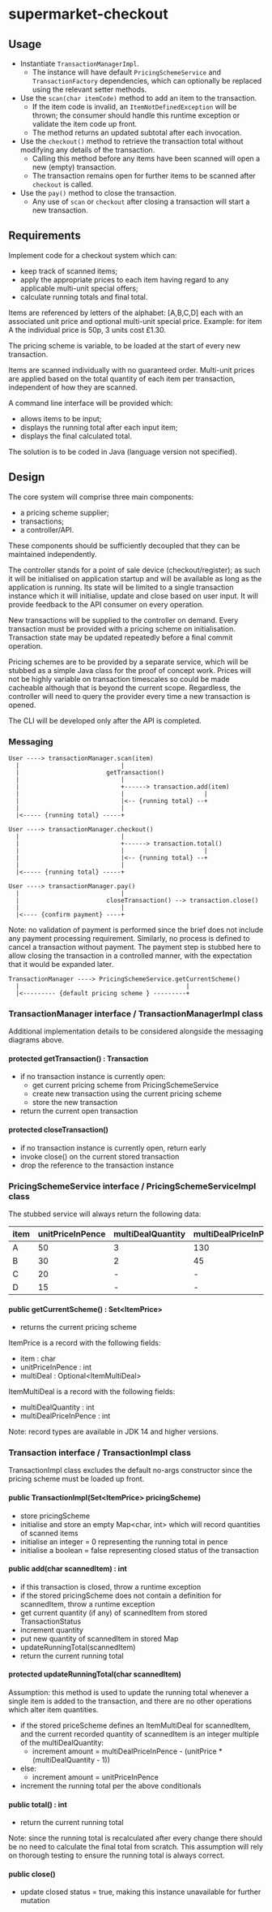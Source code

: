 # supermarket-checkout

## Usage

- Instantiate `TransactionManagerImpl`.
  - The instance will have default `PricingSchemeService` and `TransactionFactory` dependencies, which can optionally be replaced using the relevant setter methods.
- Use the `scan(char itemCode)` method to add an item to the transaction.
  - If the item code is invalid, an `ItemNotDefinedException` will be thrown; the consumer should handle this runtime exception or validate the item code up front.
  - The method returns an updated subtotal after each invocation.
- Use the `checkout()` method to retrieve the transaction total without modifying any details of the transaction.
  - Calling this method before any items have been scanned will open a new (empty) transaction.
  - The transaction remains open for further items to be scanned after `checkout` is called.
- Use the `pay()` method to close the transaction.
  - Any use of `scan` or `checkout` after closing a transaction will start a new transaction.

## Requirements

Implement code for a checkout system which can:
- keep track of scanned items;
- apply the appropriate prices to each item having regard to any applicable multi-unit special offers;
- calculate running totals and final total.

Items are referenced by letters of the alphabet: [A,B,C,D] each with an associated unit price and optional multi-unit special price. Example: for item A the individual price is 50p, 3 units cost £1.30.

The pricing scheme is variable, to be loaded at the start of every new transaction.

Items are scanned individually with no guaranteed order. Multi-unit prices are applied based on the total quantity of each item per transaction, independent of how they are scanned.

A command line interface will be provided which:
- allows items to be input;
- displays the running total after each input item;
- displays the final calculated total.

The solution is to be coded in Java (language version not specified).

## Design

The core system will comprise three main components:
- a pricing scheme supplier;
- transactions;
- a controller/API.

These components should be sufficiently decoupled that they can be maintained independently.

The controller stands for a point of sale device (checkout/register); as such it will be initialised on application startup and will be available as long as the application is running. Its state will be limited to a single transaction instance which it will initialise, update and close based on user input. It will provide feedback to the API consumer on every operation.

New transactions will be supplied to the controller on demand. Every transaction must be provided with a pricing scheme on initialisation. Transaction state may be updated repeatedly before a final commit operation.

Pricing schemes are to be provided by a separate service, which will be stubbed as a simple Java class for the proof of concept work. Prices will not be highly variable on transaction timescales so could be made cacheable although that is beyond the current scope. Regardless, the controller will need to query the provider every time a new transaction is opened.

The CLI will be developed only after the API is completed.

### Messaging

```
User ----> transactionManager.scan(item)
  |                            |
  |                        getTransaction()
  |                            |
  |                            +------> transaction.add(item)
  |                            |                      |
  |                            |<-- {running total} --+
  |                            |
  |<----- {running total} -----+
```

```
User ----> transactionManager.checkout()
  |                            |
  |                            +------> transaction.total()
  |                            |                      |
  |                            |<-- {running total} --+
  |                            |
  |<----- {running total} -----+
```

```
User ----> transactionManager.pay()
  |                            |
  |                        closeTransaction() --> transaction.close()
  |                            |
  |<---- {confirm payment} ----+
```
Note: no validation of payment is performed since the brief does not include any payment processing requirement. Similarly, no process is defined to cancel a transaction without payment. The payment step is stubbed here to allow closing the transaction in a controlled manner, with the expectation that it would be expanded later.

```
TransactionManager ----> PricingSchemeService.getCurrentScheme()
  |                                              |
  |<--------- {default pricing scheme } ---------+
```

### TransactionManager interface / TransactionManagerImpl class

Additional implementation details to be considered alongside the messaging diagrams above.

#### protected getTransaction() : Transaction

- if no transaction instance is currently open:
  - get current pricing scheme from PricingSchemeService
  - create new transaction using the current pricing scheme
  - store the new transaction
- return the current open transaction

#### protected closeTransaction()

- if no transaction instance is currently open, return early
- invoke close() on the current stored transaction
- drop the reference to the transaction instance

### PricingSchemeService interface / PricingSchemeServiceImpl class 

The stubbed service will always return the following data:

item | unitPriceInPence | multiDealQuantity | multiDealPriceInPence
-----|------------------|-------------------|---
A    | 50               | 3                 | 130
B    | 30               | 2                 | 45
C    | 20               | -                 | -
D    | 15               | -                 | -

#### public getCurrentScheme() : Set\<ItemPrice\>

- returns the current pricing scheme

ItemPrice is a record with the following fields:
- item : char
- unitPriceInPence : int
- multiDeal : Optional\<ItemMultiDeal\>

ItemMultiDeal is a record with the following fields:
- multiDealQuantity : int
- multiDealPriceInPence : int

Note: record types are available in JDK 14 and higher versions.

### Transaction interface / TransactionImpl class

TransactionImpl class excludes the default no-args constructor since the pricing scheme must be loaded up front.

#### public TransactionImpl(Set\<ItemPrice\> pricingScheme)

- store pricingScheme
- initialise and store an empty Map\<char, int\> which will record quantities of scanned items
- initialise an integer = 0 representing the running total in pence
- initialise a boolean = false representing closed status of the transaction

#### public add(char scannedItem) : int

- if this transaction is closed, throw a runtime exception
- if the stored pricingScheme does not contain a definition for scannedItem, throw a runtime exception
- get current quantity (if any) of scannedItem from stored TransactionStatus
- increment quantity
- put new quantity of scannedItem in stored Map
- updateRunningTotal(scannedItem)
- return the current running total

#### protected updateRunningTotal(char scannedItem)

Assumption: this method is used to update the running total whenever a single item is added to the transaction, and there are no other operations which alter item quantities.

- if the stored priceScheme defines an ItemMultiDeal for scannedItem, and the current recorded quantity of scannedItem is an integer multiple of the multiDealQuantity:
    - increment amount = multiDealPriceInPence - (unitPrice * (multiDealQuantity - 1))
- else:
  - increment amount = unitPriceInPence
- increment the running total per the above conditionals

#### public total() : int

- return the current running total

Note: since the running total is recalculated after every change there should be no need to calculate the final total from scratch. This assumption will rely on thorough testing to ensure the running total is always correct.

#### public close()

- update closed status = true, making this instance unavailable for further mutation
